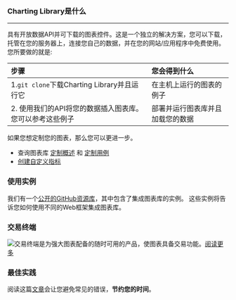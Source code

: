 ### Charting Library是什么

---

具有开放数据API并可下载的图表控件。这是一个独立的解决方案，您可以下载，托管在您的服务器上，连接您自己的数据，并在您的网站/应用程序中免费使用。您所要做的就是:

| **步骤** | 您**会得到什么** |
| :--- | :--- |
| 1.`git clone`下载Charting Library并且运行它 | 在主机上运行的图表的例子 |
| 2. 使用我们的API将您的数据插入图表库。您可以参考这些例子 | 部署并运行图表库并且加载您的数据 |

如果您想定制您的图表，那么您可以更进一步。

* 查询图表库 [定制概述](Customization-Overview.md) 和 [定制用例](Customization-Use-Cases.md)
* [创建自定义指标](Creating-Custom-Studies.md)

### 使用实例
我们有一个[公开的GitHub资源库](https://github.com/tradingview/charting-library-examples)，其中包含了集成图表库的实例。 这些实例将告诉您如何使用不同的Web框架集成图表库。

### 交易终端

![](../images/trading.png)交易终端是为强大图表配备的随时可用的产品，使图表具备交易功能。[阅读更多](Trading-Terminal.md)

### 最佳实践

阅读这篇[文章](Best-practices.md)会让您避免常见的错误，**节约您的时间**。

<!--stackedit_data:
eyJoaXN0b3J5IjpbLTIwMjczODAwNjFdfQ==
-->